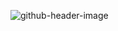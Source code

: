 
![github-header-image](https://github.com/dennisnjd/dennisnjd/assets/66307217/b597338d-5e71-4c00-b878-98b942e3502b)





